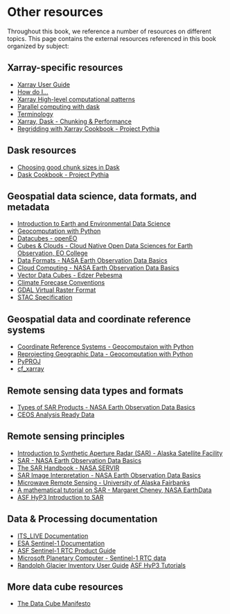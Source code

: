 # Other resources

Throughout this book, we reference a number of resources on different topics. This page contains the external resources referenced in this book organized by subject: 


## Xarray-specific resources
- [Xarray User Guide](https://docs.xarray.dev/en/stable/user-guide/index.html)
- [How do I...](https://docs.xarray.dev/en/stable/howdoi.html)
- [Xarray High-level computational patterns](https://tutorial.xarray.dev/intermediate/01-high-level-computation-patterns.html)
- [Parallel computing with dask](https://tutorial.xarray.dev/intermediate/xarray_and_dask.html)
- [Terminology](https://docs.xarray.dev/en/stable/user-guide/terminology.html)
- [Xarray, Dask - Chunking & Performance](https://docs.xarray.dev/en/stable/user-guide/dask.html#chunking-and-performance)
- [Regridding with Xarray Cookbook - Project Pythia](https://projectpythia.org/gridding-cookbook/README.html)

## Dask resources
- [Choosing good chunk sizes in Dask](https://blog.dask.org/2021/11/02/choosing-dask-chunk-sizes)
- [Dask Cookbook - Project Pythia](https://projectpythia.org/dask-cookbook/README.html)

## Geospatial data science, data formats, and metadata
- [Introduction to Earth and Environmental Data Science](https://earth-env-data-science.github.io/intro.html)
- [Geocomputation with Python](https://py.geocompx.org/)
- [Datacubes - openEO](https://openeo.org/documentation/1.0/datacubes.html#what-are-datacubes)
- [Cubes & Clouds - Cloud Native Open Data Sciences for Earth Observation, EO College](https://github.com/EO-College/cubes-and-clouds)
- [Data Formats - NASA Earth Observation Data Basics](https://www.earthdata.nasa.gov/learn/earth-observation-data-basics/data-formats)
- [Cloud Computing - NASA Earth Observation Data Basics](https://www.earthdata.nasa.gov/learn/earth-observation-data-basics/cloud-computing)
- [Vector Data Cubes - Edzer Pebesma](https://r-spatial.org/r/2022/09/12/vdc.html)
- [Climate Forecase Conventions](https://cfconventions.org/)
- [GDAL Virtual Raster Format](https://gdal.org/en/stable/drivers/raster/vrt.html)
- [STAC Specification](https://stacspec.org/en)

## Geospatial data and coordinate reference systems
- [Coordinate Reference Systems - Geocomputaion with Python](https://py.geocompx.org/01-spatial-data#geographic-coordinate-systems)
- [Reprojecting Geographic Data - Geocomputation with Python](https://py.geocompx.org/06-reproj)
- [PyPROJ](https://pyproj4.github.io/pyproj/stable/)
- [cf_xarray](https://cf-xarray.readthedocs.io/en/latest/)

## Remote sensing data types and formats 
- [Types of SAR Products - NASA Earth Observation Data Basics](https://www.earthdata.nasa.gov/learn/earth-observation-data-basics/types-sar-products)
- [CEOS Analysis Ready Data](https://ceos.org/ard/index.html)

## Remote sensing principles
- [Introduction to Synthetic Aperture Radar (SAR) - Alaska Satellite Facility](https://hyp3-docs.asf.alaska.edu/guides/introduction_to_sar/)
- [SAR - NASA Earth Observation Data Basics](https://www.earthdata.nasa.gov/learn/earth-observation-data-basics/sar)
- [The SAR Handbook - NASA SERVIR](https://gis1.servirglobal.net/TrainingMaterials/SAR/SARHB_FullRes.pdf)
- [SAR Image Interpretation - NASA Earth Observation Data Basics](https://www.earthdata.nasa.gov/learn/earth-observation-data-basics/sar/image-interpretation)
- [Microwave Remote Sensing - University of Alaska Fairbanks](https://radar.community.uaf.edu/)
- [A mathematical tutorial on SAR - Margaret Cheney, NASA EarthData](https://www.earthdata.nasa.gov/s3fs-public/2024-06/sar%20mathematical%20tutorial.pdf)
- [ASF HyP3 Introduction to SAR](https://hyp3-docs.asf.alaska.edu/guides/introduction_to_sar/
)

## Data  & Processing documentation
- [ITS_LIVE Documentation](https://its-live.jpl.nasa.gov/#documentation)
- [ESA Sentinel-1 Documentation](https://sentinel.esa.int/web/sentinel/user-guides/sentinel-1-sar/overview)
- [ASF Sentinel-1 RTC Product Guide](https://hyp3-docs.asf.alaska.edu/guides/rtc_product_guide/)
- [Microsoft Planetary Computer - Sentinel-1 RTC data](https://planetarycomputer.microsoft.com/dataset/sentinel-1-rtc
)
- [Randolph Glacier Inventory User Guide](http://www.glims.org/rgi_user_guide/welcome.html)
[ASF HyP3 Tutorials](https://hyp3-docs.asf.alaska.edu/tutorials/)

## More data cube resources
- [The Data Cube Manifesto](http://www.earthserver.eu/tech/datacube-manifesto/The-Datacube-Manifesto.pdf
)